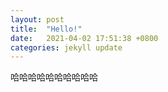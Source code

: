 ```yaml
---
layout: post
title:  "Hello!"
date:   2021-04-02 17:51:38 +0800
categories: jekyll update
---
```

哈哈哈哈哈哈哈哈哈哈
